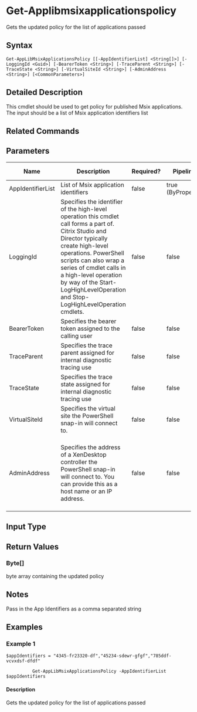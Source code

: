 ﻿
# Get-Applibmsixapplicationspolicy
Gets the updated policy for the list of applications passed
## Syntax

```
Get-AppLibMsixApplicationsPolicy [[-AppIdentifierList] <String[]>] [-LoggingId <Guid>] [-BearerToken <String>] [-TraceParent <String>] [-TraceState <String>] [-VirtualSiteId <String>] [-AdminAddress <String>] [<CommonParameters>]
```

## Detailed Description
This cmdlet should be used to get policy for published Msix applications. The input should be a list of Msix application identifiers list


## Related Commands

## Parameters
| Name   | Description | Required? | Pipeline Input | Default Value |
| --- | --- | --- | --- | --- |
| AppIdentifierList | List of Msix application identifiers | false | true (ByPropertyName) |  |
| LoggingId | Specifies the identifier of the high-level operation this cmdlet call forms a part of. Citrix Studio and Director typically create high-level operations. PowerShell scripts can also wrap a series of cmdlet calls in a high-level operation by way of the Start-LogHighLevelOperation and Stop-LogHighLevelOperation cmdlets. | false | false |  |
| BearerToken | Specifies the bearer token assigned to the calling user | false | false |  |
| TraceParent | Specifies the trace parent assigned for internal diagnostic tracing use | false | false |  |
| TraceState | Specifies the trace state assigned for internal diagnostic tracing use | false | false |  |
| VirtualSiteId | Specifies the virtual site the PowerShell snap-in will connect to. | false | false |  |
| AdminAddress | Specifies the address of a XenDesktop controller the PowerShell snap-in will connect to. You can provide this as a host name or an IP address. | false | false | Localhost. Once a value is provided by any cmdlet, this value becomes the default. |

## Input Type

### 

## Return Values

### Byte\[\]
byte array containing the updated policy
## Notes
Pass in the App Identifiers as a comma separated string
## Examples

### Example 1

```
$appIdentifiers = "4345-fr23320-df","45234-sdewr-gfgf","785ddf-vcvxdsf-dfdf"  
  
          Get-AppLibMsixApplicationsPolicy -AppIdentifierList $appIdentifiers
```

#### Description
Gets the updated policy for the list of applications passed
